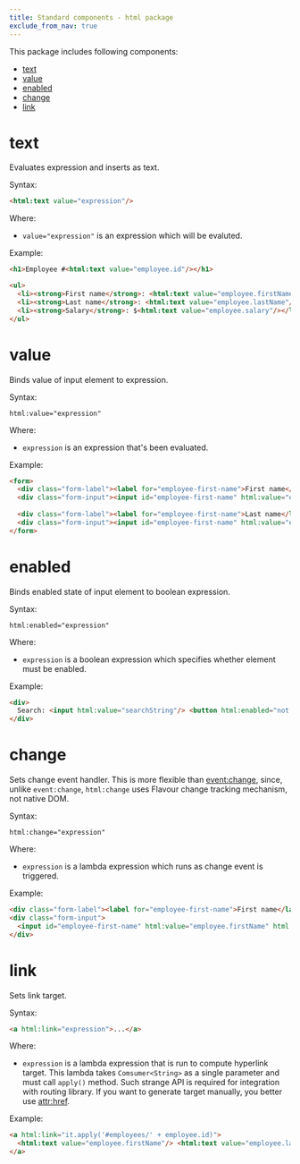 ```yaml
---
title: Standard components - html package
exclude_from_nav: true
---
```


This package includes following components:

* [text](#text)
* [value](#value)
* [enabled](#enabled)
* [change](#change)
* [link](#link)


# text

Evaluates expression and inserts as text.

Syntax:

```html
<html:text value="expression"/>
```

Where:

* `value="expression"` is an expression which will be evaluted.

Example:

```html
<h1>Employee #<html:text value="employee.id"/></h1>

<ul>
  <li><strong>First name</strong>: <html:text value="employee.firstName"/></li>
  <li><strong>Last name</strong>: <html:text value="employee.lastName"/></li>
  <li><strong>Salary</strong>: $<html:text value="employee.salary"/></li>
</ul>
```


# value

Binds value of input element to expression.

Syntax:

```
html:value="expression"
```

Where:

* `expression` is an expression that's been evaluated.

Example:

```html
<form>
  <div class="form-label"><label for="employee-first-name">First name</label></div>
  <div class="form-input"><input id="employee-first-name" html:value="employee.firstName"/></div>
  
  <div class="form-label"><label for="employee-first-name">Last name</label></div>
  <div class="form-input"><input id="employee-first-name" html:value="employee.lastName"/></div>
</form>
```


# enabled

Binds enabled state of input element to boolean expression.

Syntax:

```
html:enabled="expression"
```

Where:

* `expression` is a boolean expression which specifies whether element must be enabled.

Example:

```html
<div>
  Search: <input html:value="searchString"/> <button html:enabled="not searchString.empty">Go!</button>
</div>
```


# change

Sets change event handler.
This is more flexible than [event:change](event-component-package), since, unlike `event:change`,
`html:change` uses Flavour change tracking mechanism, not native DOM.

Syntax:

```
html:change="expression"
```

Where:

* `expression` is a lambda expression which runs as change event is triggered.

Example:

```html
<div class="form-label"><label for="employee-first-name">First name</label></div>
<div class="form-input">
  <input id="employee-first-name" html:value="employee.firstName" html:change="employee.firstName = it"/>
</div>
```


# link

Sets link target.

Syntax:

```html
<a html:link="expression">...</a>
```

Where:

* `expression` is a lambda expression that is run to compute hyperlink target.
  This lambda takes `Comsumer<String>` as a single parameter and must call `apply()` method.
  Such strange API is required for integration with routing library.
  If you want to generate target manually, you better use [attr:href](attr-component-package).

Example:

```html
<a html:link="it.apply('#employees/' + employee.id)">
  <html:text value="employee.firstName"/> <html:text value="employee.lastName"/>
</a>
```
